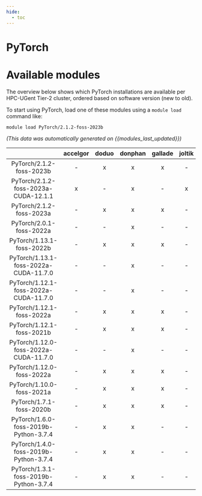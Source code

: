 ```yaml
---
hide:
  - toc
---
```


PyTorch
=======

# Available modules


The overview below shows which PyTorch installations are available per HPC-UGent Tier-2 cluster, ordered based on software version (new to old).

To start using PyTorch, load one of these modules using a `module load` command like:

```shell
module load PyTorch/2.1.2-foss-2023b
```

*(This data was automatically generated on {{modules_last_updated}})*  

| |accelgor|doduo|donphan|gallade|joltik|shinx|skitty|
| :---: | :---: | :---: | :---: | :---: | :---: | :---: | :---: |
|PyTorch/2.1.2-foss-2023b|-|x|x|x|-|x|x|
|PyTorch/2.1.2-foss-2023a-CUDA-12.1.1|x|-|x|-|x|-|-|
|PyTorch/2.1.2-foss-2023a|-|x|x|x|-|x|x|
|PyTorch/2.0.1-foss-2022a|-|-|x|-|-|-|-|
|PyTorch/1.13.1-foss-2022b|-|x|x|x|-|-|-|
|PyTorch/1.13.1-foss-2022a-CUDA-11.7.0|-|-|x|-|-|-|-|
|PyTorch/1.12.1-foss-2022a-CUDA-11.7.0|-|-|x|-|-|-|-|
|PyTorch/1.12.1-foss-2022a|-|x|x|x|-|-|-|
|PyTorch/1.12.1-foss-2021b|-|x|x|x|-|-|-|
|PyTorch/1.12.0-foss-2022a-CUDA-11.7.0|-|-|x|-|-|-|-|
|PyTorch/1.12.0-foss-2022a|-|x|x|x|-|x|-|
|PyTorch/1.10.0-foss-2021a|-|x|x|x|-|-|-|
|PyTorch/1.7.1-foss-2020b|-|x|x|x|-|-|-|
|PyTorch/1.6.0-foss-2019b-Python-3.7.4|-|x|x|-|-|-|-|
|PyTorch/1.4.0-foss-2019b-Python-3.7.4|-|x|x|-|-|-|-|
|PyTorch/1.3.1-foss-2019b-Python-3.7.4|-|x|x|-|-|-|-|
